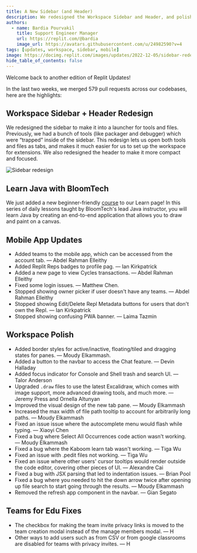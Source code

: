 ```yaml
---
title: A New Sidebar (and Header)
description: We redesigned the Workspace Sidebar and Header, and polished a lot of stuff.
authors:
  - name: Bardia Pourvakil
    title: Support Engineer Manager
    url: https://replit.com/@bardia
    image_url: https://avatars.githubusercontent.com/u/24982590?v=4
tags: [updates, workspace, sidebar, mobile]
image: https://docimg.replit.com/images/updates/2022-12-05/sidebar-redesign.png
hide_table_of_contents: false
---
```


Welcome back to another edition of Replit Updates!

In the last two weeks, we merged 579 pull requests across our codebases, here are the highlights:

## Workspace Sidebar + Header Redesign

We redesigned the sidebar to make it into a launcher for tools and files. Previously, we had a bunch of tools (like packager and debugger) which were “trapped” inside of the sidebar. This redesign lets us open both tools and files as tabs, and makes it much easier for us to set up the workspace for extensions. We also redesigned the header to make it more compact and focused.

![Sidebar redesign](https://docimg.replit.com/images/updates/2022-12-05/sidebar-redesign.png)

## Learn Java with BloomTech

We just added a new beginner-friendly [course](https://replit.com/learn/bloomtech-sketch-app) to our Learn page! In this series of daily lessons taught by BloomTech's lead Java instructor, you will learn Java by creating an end-to-end application that allows you to draw and paint on a canvas.

## Mobile App Updates

- Added teams to the mobile app, which can be accessed from the account tab. — Abdel Rahman Elleithy
- Added Replit Reps badges to profile pag. — Ian Kirkpatrick
- Added a new page to view Cycles transactions. — Abdel Rahman Elleithy
- Fixed some login issues. — Matthew Chen.
- Stopped showing owner picker if user doesn't have any teams. — Abdel Rahman Elleithy
- Stopped showing Edit/Delete Repl Metadata buttons for users that don't own the Repl. — Ian Kirkpatrick
- Stopped showing confusing PWA banner. — Laima Tazmin

## Workspace Polish

- Added border styles for active/inactive, floating/tiled and dragging states for panes. — Moudy Elkammash.
- Added a button to the navbar to access the Chat feature. — Devin Halladay
- Added focus indicator for Console and Shell trash and search UI. — Talor Anderson
- Upgraded `.draw` files to use the latest Excalidraw, which comes with image support, more advanced drawing tools, and much more. — Jeremy Press and Ornella Altunyan
- Improved the visual design of the new tab pane. — Moudy Elkammash
- Increased the max width of file path tooltip to account for arbitrarily long paths. — Moudy Elkammash
- Fixed an issue issue where the autocomplete menu would flash while typing. — Xiaoyi Chen
- Fixed a bug where Select All Occurrences code action wasn't working. — Moudy Elkammash
- Fixed a bug where the Kaboom learn tab wasn't working. — Tiga Wu
- Fixed an issue with .pedit files not working. — Tiga Wu
- Fixed an issue where other users' cursor tooltips would render outside the code editor, covering other pieces of UI. — Alexandre Cai
- Fixed a bug with JSX parsing that led to indentation issues. — Brian Pool
- Fixed a bug where you needed to hit the down arrow twice after opening up file search to start going through the results. — Moudy Elkammash
- Removed the refresh app component in the navbar. — Gian Segato

## Teams for Edu Fixes

- The checkbox for making the team invite privacy links is moved to the team creation modal instead of the manage members modal. — H
- Other ways to add users such as from CSV or from google classrooms are disabled for teams with privacy invites. — H
